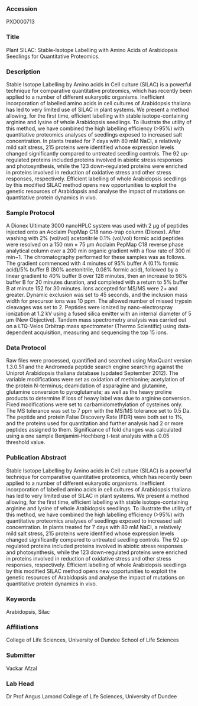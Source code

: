 ### Accession
PXD000713

### Title
Plant SILAC: Stable-Isotope Labelling with Amino Acids of Arabidopsis Seedlings for Quantitative Proteomics.

### Description
Stable Isotope Labelling by Amino acids in Cell culture (SILAC) is a powerful technique for comparative quantitative proteomics, which has recently been applied to a number of different eukaryotic organisms. Inefficient incorporation of labelled amino acids in cell cultures of Arabidopsis thaliana has led to very limited use of SILAC in plant systems. We present a method allowing, for the first time, efficient labelling with stable isotope-containing arginine and lysine of whole Arabidopsis seedlings. To illustrate the utility of this method, we have combined the high labelling efficiency (>95%) with quantitative proteomics analyses of seedlings exposed to increased salt concentration. In plants treated for 7 days with 80 mM NaCl, a relatively mild salt stress, 215 proteins were identified whose expression levels changed significantly compared to untreated seedling controls. The 92 up-regulated proteins included proteins involved in abiotic stress responses and photosynthesis, while the 123 down-regulated proteins were enriched in proteins involved in reduction of oxidative stress and other stress responses, respectively. Efficient labelling of whole Arabidopsis seedlings by this modified SILAC method opens new opportunities to exploit the genetic resources of Arabidopsis and analyse the impact of mutations on quantitative protein dynamics in vivo.

### Sample Protocol
A Dionex Ultimate 3000 nanoHPLC system was used with 2 µg of peptides injected onto an Acclaim PepMap C18 nano-trap column (Dionex). After washing with 2% (vol/vol) acetonitrile 0.1% (vol/vol) formic acid peptides were resolved on a 150 mm × 75 µm Acclaim PepMap C18 reverse phase analytical column over a 200 min organic gradient with a flow rate of 300 nl min−1. The chromatography performed for these samples was as follows. The gradient commenced with 4 minutes of 95% buffer A (0.1% formic acid)/5% buffer B (80% acetonitrile, 0.08% formic acid), followed by a linear gradient to 40% buffer B over 128 minutes, then an increase to 98% buffer B for 20 minutes duration, and completed with a return to 5% buffer B at minute 152 for 30 minutes. Ions accepted for MS/MS were 2+ and greater. Dynamic exclusion was set to 45 seconds, and the inclusion mass width for precursor ions was 10 ppm. The allowed number of missed trypsin cleavages was set to 2. Peptides were ionized by nano-electrospray ionization at 1.2 kV using a fused silica emitter with an internal diameter of 5 µm (New Objective). Tandem mass spectrometry analysis was carried out on a LTQ-Velos Orbitrap mass spectrometer (Thermo Scientific) using data-dependent acquisition, measuring and sequencing the top 15 ions.

### Data Protocol
Raw files were processed, quantified and searched using MaxQuant version 1.3.0.51 and the Andromeda peptide search engine searching against the Uniprot Arabidopsis thaliana database (updated September 2012). The variable modifications were set as oxidation of methionine; acetylation of the protein N-terminus; deamidation of asparagine and glutamine, glutamine conversion to pyroglutamate; as well as the heavy proline products to determine if loss of heavy label was due to arginine conversion. Fixed modifications were set to carbamidomethylation of cysteines only. The MS tolerance was set to 7 ppm with the MS/MS tolerance set to 0.5 Da. The peptide and protein False Discovery Rate (FDR) were both set to 1%, and the proteins used for quantitation and further analysis had 2 or more peptides assigned to them. Significance of fold changes was calculated using a one sample Benjamini-Hochberg t-test analysis with a 0.05 threshold value.

### Publication Abstract
Stable Isotope Labelling by Amino acids in Cell culture (SILAC) is a powerful technique for comparative quantitative proteomics, which has recently been applied to a number of different eukaryotic organisms. Inefficient incorporation of labelled amino acids in cell cultures of Arabidopsis thaliana has led to very limited use of SILAC in plant systems. We present a method allowing, for the first time, efficient labelling with stable isotope-containing arginine and lysine of whole Arabidopsis seedlings. To illustrate the utility of this method, we have combined the high labelling efficiency (&gt;95%) with quantitative proteomics analyses of seedlings exposed to increased salt concentration. In plants treated for 7 days with 80 mM NaCl, a relatively mild salt stress, 215 proteins were identified whose expression levels changed significantly compared to untreated seedling controls. The 92 up-regulated proteins included proteins involved in abiotic stress responses and photosynthesis, while the 123 down-regulated proteins were enriched in proteins involved in reduction of oxidative stress and other stress responses, respectively. Efficient labelling of whole Arabidopsis seedlings by this modified SILAC method opens new opportunities to exploit the genetic resources of Arabidopsis and analyse the impact of mutations on quantitative protein dynamics in vivo.

### Keywords
Arabidopsis, Silac

### Affiliations
College of Life Sciences, University of Dundee
School of Life Sciences

### Submitter
Vackar Afzal

### Lab Head
Dr Prof Angus Lamond
College of Life Sciences, University of Dundee



